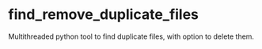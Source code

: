 # find_remove_duplicate_files
Multithreaded python tool to find duplicate files, with option to delete them.
